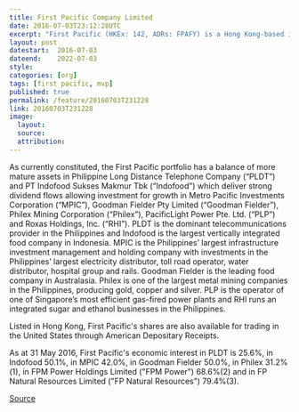 ```yaml
---
title: First Pacific Company Limited
date: 2016-07-03T23:12:28UTC
excerpt: "First Pacific (HKEx: 142, ADRs: FPAFY) is a Hong Kong-based investment management and holding company with operations located in Asia-Pacific. Our principal business interests relate to consumer food products, infrastructure, natural resources and telecommunications. Listed in Hong Kong, First Pacific's shares are also available for trading in the United States through American Depositary Receipts."
layout: post
datestart:  2016-07-03
dateend:    2022-07-03
style:
categories: [org]
tags: [first pacific, mvp]
published: true
permalink: /feature/20160703T231228
link: 20160703T231228
image:
  layout:
  source:
  attribution: 
---
```


As currently constituted, the First Pacific portfolio has a balance of more mature assets in Philippine Long Distance Telephone Company (“PLDT”) and PT Indofood Sukses Makmur Tbk (“Indofood”) which deliver strong dividend flows allowing investment for growth in Metro Pacific Investments Corporation (“MPIC”), Goodman Fielder Pty Limited (“Goodman Fielder”), Philex Mining Corporation (“Philex”), PacificLight Power Pte. Ltd. (“PLP”) and Roxas Holdings, Inc. (“RHI”). PLDT is the dominant telecommunications provider in the Philippines and Indofood is the largest vertically integrated food company in Indonesia. MPIC is the Philippines’ largest infrastructure investment management and holding company with investments in the Philippines’ largest electricity distributor, toll road operator, water distributor, hospital group and rails. Goodman Fielder is the leading food company in Australasia. Philex is one of the largest metal mining companies in the Philippines, producing gold, copper and silver. PLP is the operator of one of Singapore’s most efficient gas-fired power plants and RHI runs an integrated sugar and ethanol businesses in the Philippines. 

Listed in Hong Kong, First Pacific's shares are also available for trading in the United States through American Depositary Receipts.

As at 31 May 2016, First Pacific's economic interest in PLDT is 25.6%, in Indofood 50.1%, in MPIC 42.0%, in Goodman Fielder 50.0%, in Philex 31.2%(1), in FPM Power Holdings Limited ("FPM Power") 68.6%(2) and in FP Natural Resources Limited ("FP Natural Resources") 79.4%(3).

[Source](http://www.firstpacific.com/eng/about-first-pacific/corporate-profile/1/?phpMyAdmin=8bL2fl-8VSzMeM2dfEmrnpvvn1b)

